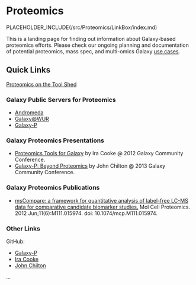 # Proteomics

PLACEHOLDER_INCLUDE(/src/Proteomics/LinkBox/index.md)

This is a landing page for finding out information about Galaxy-based proteomics efforts. Please check our ongoing planning and documentation of potential proteomics, mass spec, and multi-omics Galaxy [use cases](/src/Proteomics/UseCases/index.md).

## Quick Links

[Proteomics on the Tool Shed](http://toolshed.g2.bx.psu.edu/repository/browse_categories?id=4963efc937542d6d)

### Galaxy Public Servers for Proteomics

* [Andromeda](http://galaxy.nbic.nl/)
* [Galaxy@WUR](http://galaxy.wur.nl/)
* [Galaxy-P](https://usegalaxyp.org)

### Galaxy Proteomics Presentations

* [Proteomics Tools for Galaxy](http://wiki.galaxyproject.org/Documents/Presentations/GCC2012?action=AttachFile&do=view&target=Cooke.pdf) by Ira Cooke @ 2012 Galaxy Community Conference.
* [Galaxy-P: Beyond Proteomics](http://bit.ly/beyond-proteomics/) by John Chilton @ 2013 Galaxy Community Conference.

### Galaxy Proteomics Publications

* [msCompare: a framework for quantitative analysis of label-free LC-MS data for comparative candidate biomarker studies.](http://www.ncbi.nlm.nih.gov/pubmed/22318370) Mol Cell Proteomics. 2012 Jun;11(6):M111.015974. doi: 10.1074/mcp.M111.015974.

### Other Links

GitHub: 
* [Galaxy-P](https://github.com/galaxyproteomics/)
* [Ira Cooke](https://github.com/iracooke/)
* [John Chilton](https://github.com/jmchilton)

...
